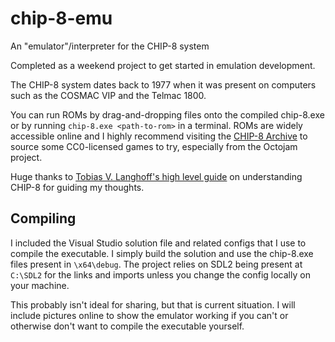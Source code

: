 # chip-8-emu
An "emulator"/interpreter for the CHIP-8 system

Completed as a weekend project to get started in emulation development.

The CHIP-8 system dates back to 1977 when it was present on computers such as the COSMAC VIP and the Telmac 1800.

You can run ROMs by drag-and-dropping files onto the compiled chip-8.exe or by running `chip-8.exe <path-to-rom>` in a terminal. ROMs are widely accessible online and I highly recommend visiting the [CHIP-8 Archive](https://johnearnest.github.io/chip8Archive/) to source some CC0-licensed games to try, especially from the Octojam project.

Huge thanks to [Tobias V. Langhoff's high level guide](https://tobiasvl.github.io/blog/write-a-chip-8-emulator/) on understanding CHIP-8 for guiding my thoughts.

## Compiling
I included the Visual Studio solution file and related configs that I use to compile the executable. I simply build the solution and use the chip-8.exe files present in `\x64\debug`.
The project relies on SDL2 being present at `C:\SDL2` for the links and imports unless you change the config locally on your machine.

This probably isn't ideal for sharing, but that is current situation. I will include pictures online to show the emulator working if you can't or otherwise don't want to compile the executable yourself.
